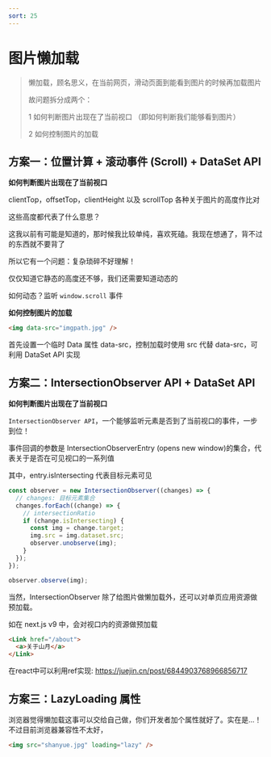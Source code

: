 ```yaml
---
sort: 25
---
```

# 图片懒加载
> 懒加载，顾名思义，在当前网页，滑动页面到能看到图片的时候再加载图片
>
>故问题拆分成两个：
>
>1 如何判断图片出现在了当前视口 （即如何判断我们能够看到图片）
> 
>2 如何控制图片的加载

## 方案一：位置计算 + 滚动事件 (Scroll) + DataSet API

**如何判断图片出现在了当前视口**

clientTop，offsetTop，clientHeight 以及 scrollTop 各种关于图片的高度作比对

这些高度都代表了什么意思？

这我以前有可能是知道的，那时候我比较单纯，喜欢死磕。我现在想通了，背不过的东西就不要背了

所以它有一个问题：复杂琐碎不好理解！

仅仅知道它静态的高度还不够，我们还需要知道动态的

如何动态？监听 `window.scroll` 事件

**如何控制图片的加载**
```html
<img data-src="imgpath.jpg" />
```
首先设置一个临时 Data 属性 data-src，控制加载时使用 src 代替 data-src，可利用 DataSet API 实现


## 方案二：IntersectionObserver API + DataSet API

**如何判断图片出现在了当前视口**

`IntersectionObserver API`，一个能够监听元素是否到了当前视口的事件，一步到位！

事件回调的参数是 IntersectionObserverEntry (opens new window)的集合，代表关于是否在可见视口的一系列值

其中，entry.isIntersecting 代表目标元素可见

```js
const observer = new IntersectionObserver((changes) => {
  // changes: 目标元素集合
  changes.forEach((change) => {
    // intersectionRatio
    if (change.isIntersecting) {
      const img = change.target;
      img.src = img.dataset.src;
      observer.unobserve(img);
    }
  });
});

observer.observe(img);
```

当然，IntersectionObserver 除了给图片做懒加载外，还可以对单页应用资源做预加载。

如在 next.js v9 中，会对视口内的资源做预加载
```html
<Link href="/about">
  <a>关于山月</a>
</Link>
```
在react中可以利用ref实现: https://juejin.cn/post/6844903768966856717

## 方案三：LazyLoading 属性

浏览器觉得懒加载这事可以交给自己做，你们开发者加个属性就好了。实在是...！不过目前浏览器兼容性不太好，

```html
<img src="shanyue.jpg" loading="lazy" />
```


